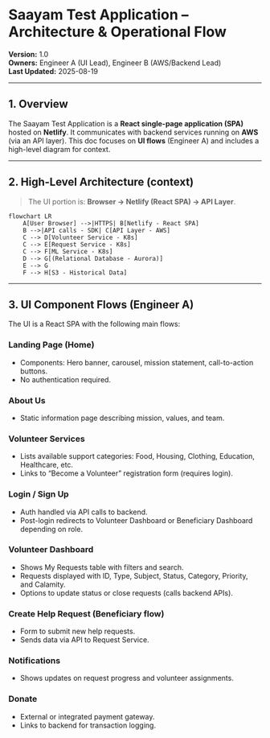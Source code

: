 # Saayam Test Application – Architecture & Operational Flow

**Version:** 1.0  
**Owners:** Engineer A (UI Lead), Engineer B (AWS/Backend Lead)  
**Last Updated:** 2025-08-19

---

## 1. Overview
The Saayam Test Application is a **React single-page application (SPA)** hosted on **Netlify**. It communicates with backend services running on **AWS** (via an API layer). This doc focuses on **UI flows** (Engineer A) and includes a high-level diagram for context.

---

## 2. High-Level Architecture (context)
> The UI portion is: **Browser → Netlify (React SPA) → API Layer**.

```mermaid
flowchart LR
    A[User Browser] -->|HTTPS| B[Netlify - React SPA]
    B -->|API calls - SDK| C[API Layer - AWS]
    C --> D[Volunteer Service - K8s]
    C --> E[Request Service - K8s]
    C --> F[ML Service - K8s]
    D --> G[(Relational Database - Aurora)]
    E --> G
    F --> H[S3 - Historical Data]
```

---

## 3. UI Component Flows (Engineer A)

The UI is a React SPA with the following main flows:

### Landing Page (Home)
- Components: Hero banner, carousel, mission statement, call-to-action buttons.
- No authentication required.

### About Us
- Static information page describing mission, values, and team.

### Volunteer Services
- Lists available support categories: Food, Housing, Clothing, Education, Healthcare, etc.
- Links to “Become a Volunteer” registration form (requires login).

### Login / Sign Up
- Auth handled via API calls to backend.
- Post-login redirects to Volunteer Dashboard or Beneficiary Dashboard depending on role.

### Volunteer Dashboard
- Shows My Requests table with filters and search.
- Requests displayed with ID, Type, Subject, Status, Category, Priority, and Calamity.
- Options to update status or close requests (calls backend APIs).

### Create Help Request (Beneficiary flow)
- Form to submit new help requests.
- Sends data via API to Request Service.

### Notifications
- Shows updates on request progress and volunteer assignments.

### Donate
- External or integrated payment gateway.
- Links to backend for transaction logging.
